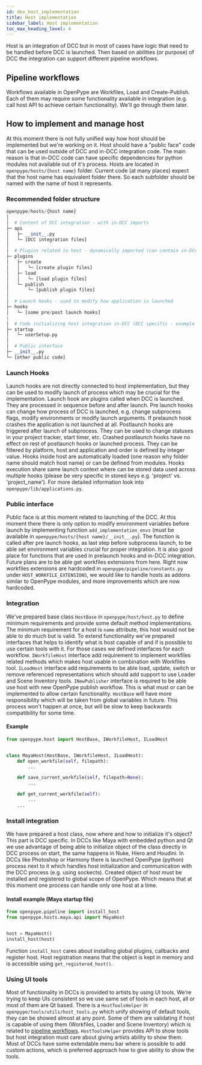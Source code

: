 ```yaml
---
id: dev_host_implementation
title: Host implementation
sidebar_label: Host implementation
toc_max_heading_level: 4
---
```


Host is an integration of DCC but in most of cases have logic that need to be handled before DCC is launched. Then based on abilities (or purpose) of DCC the integration can support different pipeline workflows.

## Pipeline workflows
Workflows available in OpenPype are Workfiles, Load and Create-Publish. Each of them may require some functionality available in integration (e.g. call host API to achieve certain functionality). We'll go through them later.

## How to implement and manage host
At this moment there is not fully unified way how host should be implemented but we're working on it. Host should have a "public face" code that can be used outside of DCC and in-DCC integration code. The main reason is that in-DCC code can have specific dependencies for python modules not available out of it's process. Hosts are located in `openpype/hosts/{host name}` folder. Current code (at many places) expect that the host name has equivalent folder there. So each subfolder should be named with the name of host it represents.

### Recommended folder structure
```python
openpype/hosts/{host name}
│
│  # Content of DCC integration - with in-DCC imports
├─ api
│   ├─ __init__.py
│   └─ [DCC integration files]
│
│  # Plugins related to host - dynamically imported (can contain in-DCC imports)
├─ plugins
│   ├─ create
│   │   └─ [create plugin files]
│   ├─ load
│   │   └─ [load plugin files]
│   └─ publish
│       └─ [publish plugin files]
│
│  # Launch hooks - used to modify how application is launched
├─ hooks
│   └─ [some pre/post launch hooks]
|
│  # Code initializing host integration in-DCC (DCC specific - example from Maya)
├─ startup
│   └─ userSetup.py
│
│  # Public interface
├─ __init__.py
└─ [other public code]
```

### Launch Hooks
Launch hooks are not directly connected to host implementation, but they can be used to modify launch of process which may be crucial for the implementation. Launch hook are plugins called when DCC is launched. They are processed in sequence before and after launch. Pre launch hooks can change how process of DCC is launched, e.g. change subprocess flags, modify environments or modify launch arguments. If prelaunch hook crashes the application is not launched at all. Postlaunch hooks are triggered after launch of subprocess. They can be used to change statuses in your project tracker, start timer, etc. Crashed postlaunch hooks have no effect on rest of postlaunch hooks or launched process. They can be filtered by platform, host and application and order is defined by integer value. Hooks inside host are automatically loaded (one reason why folder name should match host name) or can be defined from modules. Hooks execution share same launch context where can be stored data used across multiple hooks (please be very specific in stored keys e.g. 'project' vs. 'project_name'). For more detailed information look into `openpype/lib/applications.py`.

### Public interface
Public face is at this moment related to launching of the DCC. At this moment there there is only option to modify environment variables before launch by implementing function `add_implementation_envs` (must be available in `openpype/hosts/{host name}/__init__.py`). The function is called after pre launch hooks, as last step before subprocess launch, to be able set environment variables crucial for proper integration. It is also good place for functions that are used in prelaunch hooks and in-DCC integration. Future plans are to be able get workfiles extensions from here. Right now workfiles extensions are hardcoded in `openpype/pipeline/constants.py` under `HOST_WORKFILE_EXTENSIONS`, we would like to handle hosts as addons similar to OpenPype modules, and more improvements which are now hardcoded.

### Integration
We've prepared base class `HostBase` in `openpype/host/host.py` to define minimum requirements and provide some default method implementations. The minimum requirement for a host is `name` attribute, this host would not be able to do much but is valid. To extend functionality we've prepared interfaces that helps to identify what is host capable of and if is possible to use certain tools with it. For those cases we defined interfaces for each workflow. `IWorkfileHost` interface add requirement to implement workfiles related methods which makes host usable in combination with Workfiles tool. `ILoadHost` interface add requirements to be able load, update, switch or remove referenced representations which should add support to use Loader and Scene Inventory tools. `INewPublisher` interface is required to be able use host with new OpenPype publish workflow. This is what must or can be implemented to allow certain functionality. `HostBase` will have more responsibility which will be taken from global variables in future. This process won't happen at once, but will be slow to keep backwards compatibility for some time.

#### Example
```python
from openpype.host import HostBase, IWorkfileHost, ILoadHost


class MayaHost(HostBase, IWorkfileHost, ILoadHost):
    def open_workfile(self, filepath):
        ...

    def save_current_workfile(self, filepath=None):
        ...

    def get_current_workfile(self):
        ...
    ...
```

### Install integration
We have prepared a host class, now where and how to initialize it's object? This part is DCC specific. In DCCs like Maya with embedded python and Qt we use advantage of being able to initialize object of the class directly in DCC process on start, the same happens in Nuke, Hiero and Houdini. In DCCs like Photoshop or Harmony there is launched OpenPype (python) process next to it which handles host initialization and communication with the DCC process (e.g. using sockects). Created object of host must be installed and registered to global scope of OpenPype. Which means that at this moment one process can handle only one host at a time.

#### Install example (Maya startup file)
```python
from openpype.pipeline import install_host
from openpype.hosts.maya.api import MayaHost


host = MayaHost()
install_host(host)
```

Function `install_host` cares about installing global plugins, callbacks and register host. Host registration means that the object is kept in memory and is accessible using `get_registered_host()`.

### Using UI tools
Most of functionality in DCCs is provided to artists by using UI tools. We're trying to keep UIs consistent so we use same set of tools in each host, all or most of them are Qt based. There is a `HostToolsHelper` in `openpype/tools/utils/host_tools.py` which unify showing of default tools, they can be showed almost at any point. Some of them are validating if host is capable of using them (Workfiles, Loader and Scene Inventory) which is related to [pipeline workflows](#pipeline-workflows). `HostToolsHelper` provides API to show tools but host integration must care about giving artists ability to show them. Most of DCCs have some extendable menu bar where is possible to add custom actions, which is preferred approach how to give ability to show the tools.
